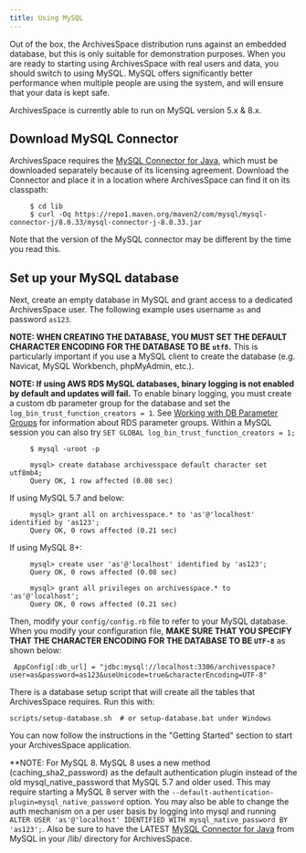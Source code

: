 ```yaml
---
title: Using MySQL
---
```


Out of the box, the ArchivesSpace distribution runs against an
embedded database, but this is only suitable for demonstration
purposes. When you are ready to starting using ArchivesSpace with
real users and data, you should switch to using MySQL. MySQL offers
significantly better performance when multiple people are using the
system, and will ensure that your data is kept safe.

ArchivesSpace is currently able to run on MySQL version 5.x & 8.x.

## Download MySQL Connector

ArchivesSpace requires the
[MySQL Connector for Java](http://dev.mysql.com/downloads/connector/j/),
which must be downloaded separately because of its licensing agreement.
Download the Connector and place it in a location where ArchivesSpace can
find it on its classpath:

         $ cd lib
         $ curl -Oq https://repo1.maven.org/maven2/com/mysql/mysql-connector-j/8.0.33/mysql-connector-j-8.0.33.jar

Note that the version of the MySQL connector may be different by the
time you read this.

## Set up your MySQL database

Next, create an empty database in MySQL and grant access to a dedicated
ArchivesSpace user. The following example uses username `as`
and password `as123`.

**NOTE: WHEN CREATING THE DATABASE, YOU MUST SET THE DEFAULT CHARACTER
ENCODING FOR THE DATABASE TO BE `utf8`.** This is particularly important
if you use a MySQL client to create the database (e.g. Navicat, MySQL
Workbench, phpMyAdmin, etc.).

<!-- This is also true of MySQL 8 in general... -->

**NOTE: If using AWS RDS MySQL databases, binary logging is not enabled by default and updates will fail.** To enable binary logging, you must create a custom db parameter group for the database and set the `log_bin_trust_function_creators = 1`. See [Working with DB Parameter Groups](https://docs.aws.amazon.com/AmazonRDS/latest/UserGuide/USER_WorkingWithParamGroups.html) for information about RDS parameter groups. Within a MySQL session you can also try `SET GLOBAL log_bin_trust_function_creators = 1;`

         $ mysql -uroot -p

         mysql> create database archivesspace default character set utf8mb4;
         Query OK, 1 row affected (0.08 sec)

If using MySQL 5.7 and below:

         mysql> grant all on archivesspace.* to 'as'@'localhost' identified by 'as123';
         Query OK, 0 rows affected (0.21 sec)

If using MySQL 8+:

         mysql> create user 'as'@'localhost' identified by 'as123';
         Query OK, 0 rows affected (0.08 sec)

         mysql> grant all privileges on archivesspace.* to 'as'@'localhost';
         Query OK, 0 rows affected (0.21 sec)

Then, modify your `config/config.rb` file to refer to your MySQL
database. When you modify your configuration file, **MAKE SURE THAT YOU
SPECIFY THAT THE CHARACTER ENCODING FOR THE DATABASE TO BE `UTF-8`** as shown
below:

     AppConfig[:db_url] = "jdbc:mysql://localhost:3306/archivesspace?user=as&password=as123&useUnicode=true&characterEncoding=UTF-8"

There is a database setup script that will create all the tables that
ArchivesSpace requires. Run this with:

    scripts/setup-database.sh  # or setup-database.bat under Windows

You can now follow the instructions in the "Getting Started" section to start
your ArchivesSpace application.

\*\*NOTE: For MySQL 8. MySQL 8 uses a new method (caching_sha2_password) as the default authentication plugin instead of the old mysql_native_password that MySQL 5.7 and older used. This may require starting a MySQL 8 server with the `--default-authentication-plugin=mysql_native_password` option. You may also be able to change the auth mechanism on a per user basis by logging into mysql and running `ALTER USER 'as'@'localhost' IDENTIFIED WITH mysql_native_password BY 'as123';`. Also be sure to have the LATEST [MySQL Connector for Java](http://dev.mysql.com/downloads/connector/j/) from MySQL in your /lib/ directory for ArchivesSpace.
